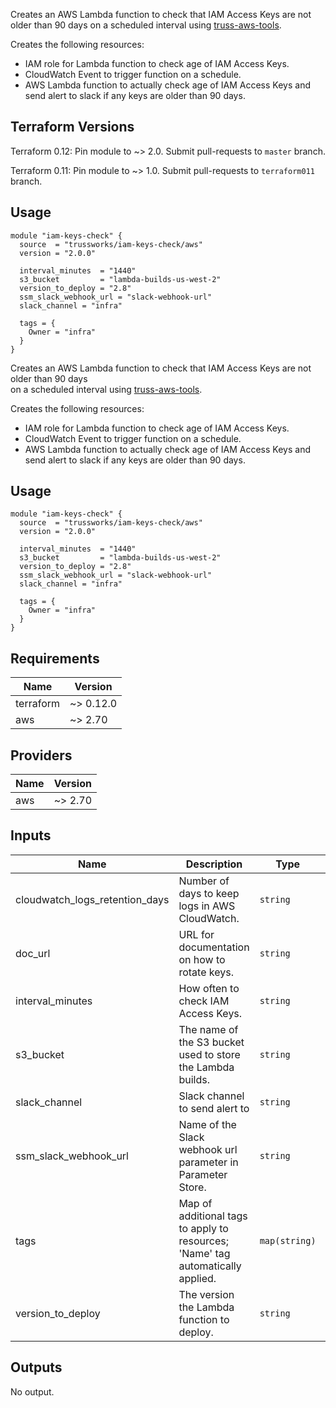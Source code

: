 Creates an AWS Lambda function to check that IAM Access Keys are not older than 90 days
on a scheduled interval using [truss-aws-tools](https://github.com/trussworks/truss-aws-tools).

Creates the following resources:

* IAM role for Lambda function to check age of IAM Access Keys.
* CloudWatch Event to trigger function on a schedule.
* AWS Lambda function to actually check age of IAM Access Keys and send alert to slack if any keys are older than 90 days.

## Terraform Versions

Terraform 0.12: Pin module to ~> 2.0. Submit pull-requests to `master` branch.

Terraform 0.11: Pin module to ~> 1.0. Submit pull-requests to `terraform011` branch.

## Usage

```hcl
module "iam-keys-check" {
  source  = "trussworks/iam-keys-check/aws"
  version = "2.0.0"

  interval_minutes  = "1440"
  s3_bucket         = "lambda-builds-us-west-2"
  version_to_deploy = "2.8"
  ssm_slack_webhook_url = "slack-webhook-url"
  slack_channel = "infra"

  tags = {
    Owner = "infra"
  }
}
```

<!-- BEGINNING OF PRE-COMMIT-TERRAFORM DOCS HOOK -->
Creates an AWS Lambda function to check that IAM Access Keys are not older than 90 days  
on a scheduled interval using [truss-aws-tools](https://github.com/trussworks/truss-aws-tools).

Creates the following resources:

* IAM role for Lambda function to check age of IAM Access Keys.
* CloudWatch Event to trigger function on a schedule.
* AWS Lambda function to actually check age of IAM Access Keys and send alert to slack if any keys are older than 90 days.

## Usage

```hcl
module "iam-keys-check" {
  source  = "trussworks/iam-keys-check/aws"
  version = "2.0.0"

  interval_minutes  = "1440"
  s3_bucket         = "lambda-builds-us-west-2"
  version_to_deploy = "2.8"
  ssm_slack_webhook_url = "slack-webhook-url"
  slack_channel = "infra"

  tags = {
    Owner = "infra"
  }
}
```

## Requirements

| Name | Version |
|------|---------|
| terraform | ~> 0.12.0 |
| aws | ~> 2.70 |

## Providers

| Name | Version |
|------|---------|
| aws | ~> 2.70 |

## Inputs

| Name | Description | Type | Default | Required |
|------|-------------|------|---------|:--------:|
| cloudwatch\_logs\_retention\_days | Number of days to keep logs in AWS CloudWatch. | `string` | `90` | no |
| doc\_url | URL for documentation on how to rotate keys. | `string` | `"https://example.com"` | no |
| interval\_minutes | How often to check IAM Access Keys. | `string` | `1440` | no |
| s3\_bucket | The name of the S3 bucket used to store the Lambda builds. | `string` | n/a | yes |
| slack\_channel | Slack channel to send alert to | `string` | n/a | yes |
| ssm\_slack\_webhook\_url | Name of the Slack webhook url parameter in Parameter Store. | `string` | n/a | yes |
| tags | Map of additional tags to apply to resources; 'Name' tag automatically applied. | `map(string)` | `{}` | no |
| version\_to\_deploy | The version the Lambda function to deploy. | `string` | n/a | yes |

## Outputs

No output.

<!-- END OF PRE-COMMIT-TERRAFORM DOCS HOOK -->
